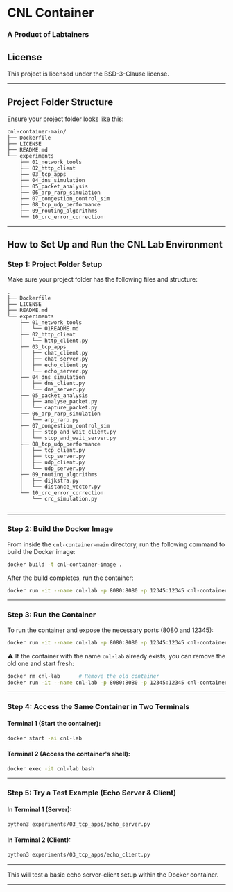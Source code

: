 
# CNL Container

### A Product of Labtainers

## License

This project is licensed under the BSD-3-Clause license.

---

## Project Folder Structure

Ensure your project folder looks like this:

```
cnl-container-main/
├── Dockerfile
├── LICENSE
├── README.md
└── experiments
    ├── 01_network_tools
    ├── 02_http_client
    ├── 03_tcp_apps
    ├── 04_dns_simulation
    ├── 05_packet_analysis
    ├── 06_arp_rarp_simulation
    ├── 07_congestion_control_sim
    ├── 08_tcp_udp_performance
    ├── 09_routing_algorithms
    └── 10_crc_error_correction
```

---

## How to Set Up and Run the CNL Lab Environment

### Step 1: Project Folder Setup

Make sure your project folder has the following files and structure:

```
.
├── Dockerfile
├── LICENSE
├── README.md
└── experiments
    ├── 01_network_tools
    │   └── 01README.md
    ├── 02_http_client
    │   └── http_client.py
    ├── 03_tcp_apps
    │   ├── chat_client.py
    │   ├── chat_server.py
    │   ├── echo_client.py
    │   └── echo_server.py
    ├── 04_dns_simulation
    │   ├── dns_client.py
    │   └── dns_server.py
    ├── 05_packet_analysis
    │   ├── analyse_packet.py
    │   └── capture_packet.py
    ├── 06_arp_rarp_simulation
    │   └── arp_rarp.py
    ├── 07_congestion_control_sim
    │   ├── stop_and_wait_client.py
    │   └── stop_and_wait_server.py
    ├── 08_tcp_udp_performance
    │   ├── tcp_client.py
    │   ├── tcp_server.py
    │   ├── udp_client.py
    │   └── udp_server.py
    ├── 09_routing_algorithms
    │   ├── dijkstra.py
    │   └── distance_vector.py
    └── 10_crc_error_correction
        └── crc_simulation.py


```

---

### Step 2: Build the Docker Image

From inside the `cnl-container-main` directory, run the following command to build the Docker image:

```bash
docker build -t cnl-container-image .
```

After the build completes, run the container:

```bash
docker run -it --name cnl-lab -p 8080:8080 -p 12345:12345 cnl-container-image
```

---

### Step 3: Run the Container

To run the container and expose the necessary ports (8080 and 12345):

```bash
docker run -it --name cnl-lab -p 8080:8080 -p 12345:12345 cnl-container-image
```

⚠️ If the container with the name `cnl-lab` already exists, you can remove the old one and start fresh:

```bash
docker rm cnl-lab      # Remove the old container
docker run -it --name cnl-lab -p 8080:8080 -p 12345:12345 cnl-container-image
```

---

### Step 4: Access the Same Container in Two Terminals

#### Terminal 1 (Start the container):

```bash
docker start -ai cnl-lab
```

#### Terminal 2 (Access the container's shell):

```bash
docker exec -it cnl-lab bash
```

---

### Step 5: Try a Test Example (Echo Server & Client)

#### In Terminal 1 (Server):

```bash
python3 experiments/03_tcp_apps/echo_server.py
```

#### In Terminal 2 (Client):

```bash
python3 experiments/03_tcp_apps/echo_client.py
```

---

This will test a basic echo server-client setup within the Docker container.

---

